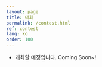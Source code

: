 ```yaml
---
layout: page
title: 대회
permalink: /contest.html
ref: contest
lang: ko
order: 100
---
```


- 개최할 예정입니다. Coming Soon~!
